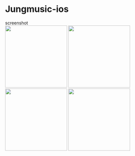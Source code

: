 # Jungmusic-ios

screenshot
<br>
<img src='https://github.com/jungh0/Jungmusic-ios/blob/master/img/1.png' width='200px'/>
<img src='https://github.com/jungh0/Jungmusic-ios/blob/master/img/2.png' width='200px'/>
<img src='https://github.com/jungh0/Jungmusic-ios/blob/master/img/3.png' width='200px'/>
<img src='https://github.com/jungh0/Jungmusic-ios/blob/master/img/4.png' width='200px'/>
